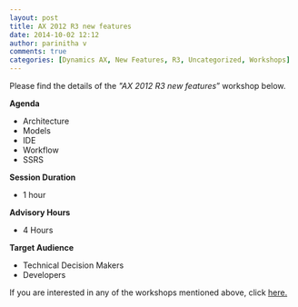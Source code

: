 ```yaml
---
layout: post
title: AX 2012 R3 new features
date: 2014-10-02 12:12
author: parinitha v
comments: true
categories: [Dynamics AX, New Features, R3, Uncategorized, Workshops]
---
```

Please find the details of the <i>"AX 2012 R3 new features</i>&rdquo; workshop below.

<b>Agenda</b>

<ul>
<li>Architecture</li>
<li>Models</li>
<li>IDE</li>
<li>Workflow</li>
<li>SSRS</li>
</ul>

<b>Session Duration</b>

<ul>
<li>1 hour</li>
</ul>

<b>Advisory Hours</b>

<ul>
<li>4 Hours</li>
</ul>

<b>Target Audience</b>

<ul>
<li>Technical Decision Makers</li>
<li>Developers</li>
</ul>

If you are interested in any of the workshops mentioned above, click&nbsp;<a href="mailto:blog_ptsdynamics@microsoft.com?Subject=Dynamics%20AX%20Workshops%20-%20Registration&amp;Body=PLEASE%20FILL%20IN%20THE%20FOLLOWING%20DETAILS%0A%0AName%3A%0ACompany%20Name%3A%0APartner%20ID%3A%0AContact%20number%3A%0AEmail%20ID%3A%0AProducts%20interested%20in%3A%0ASessions%20interested%20in%3A">here.</a>
